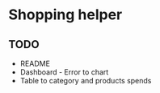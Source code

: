 # Shopping helper

## TODO 
- README
- Dashboard - Error to chart
- Table to category and products spends
